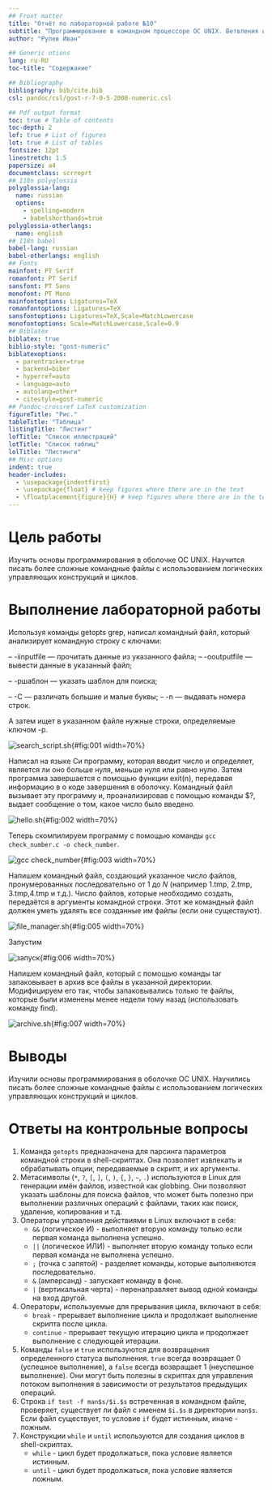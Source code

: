 ```yaml
---
## Front matter
title: "Отчёт по лабораторной работе №10"
subtitle: "Программирование в командном процессоре ОС UNIX. Ветвления и циклы"
author: "Рулев Иван"

## Generic otions
lang: ru-RU
toc-title: "Содержание"

## Bibliography
bibliography: bib/cite.bib
csl: pandoc/csl/gost-r-7-0-5-2008-numeric.csl

## Pdf output format
toc: true # Table of contents
toc-depth: 2
lof: true # List of figures
lot: true # List of tables
fontsize: 12pt
linestretch: 1.5
papersize: a4
documentclass: scrreprt
## I18n polyglossia
polyglossia-lang:
  name: russian
  options:
	- spelling=modern
	- babelshorthands=true
polyglossia-otherlangs:
  name: english
## I18n babel
babel-lang: russian
babel-otherlangs: english
## Fonts
mainfont: PT Serif
romanfont: PT Serif
sansfont: PT Sans
monofont: PT Mono
mainfontoptions: Ligatures=TeX
romanfontoptions: Ligatures=TeX
sansfontoptions: Ligatures=TeX,Scale=MatchLowercase
monofontoptions: Scale=MatchLowercase,Scale=0.9
## Biblatex
biblatex: true
biblio-style: "gost-numeric"
biblatexoptions:
  - parentracker=true
  - backend=biber
  - hyperref=auto
  - language=auto
  - autolang=other*
  - citestyle=gost-numeric
## Pandoc-crossref LaTeX customization
figureTitle: "Рис."
tableTitle: "Таблица"
listingTitle: "Листинг"
lofTitle: "Список иллюстраций"
lotTitle: "Список таблиц"
lolTitle: "Листинги"
## Misc options
indent: true
header-includes:
  - \usepackage{indentfirst}
  - \usepackage{float} # keep figures where there are in the text
  - \floatplacement{figure}{H} # keep figures where there are in the text
---
```


# Цель работы

Изучить основы программирования в оболочке ОС UNIX. Научится писать более сложные командные файлы с использованием логических управляющих конструкций и циклов.

# Выполнение лабораторной работы

Используя команды getopts grep, написал командный файл, который анализирует командную строку с ключами: 

– -iinputfile — прочитать данные из указанного файла;
– -ooutputfile — вывести данные в указанный файл; 

– -pшаблон — указать шаблон для поиска; 

– -C — различать большие и малые буквы; 
– -n — выдавать номера строк. 

А затем ищет в указанном файле нужные строки, определяемые ключом -p.

![search_script.sh](image/1.png){#fig:001 width=70%}

Написал на языке Си программу, которая вводит число и определяет, является ли оно больше нуля, меньше нуля или равно нулю. Затем программа завершается с помощью функции exit(n), передавая информацию в о коде завершения в оболочку. Командный файл вызывает эту программу и, проанализировав с помощью команды $?, выдает сообщение о том, какое число было введено.

![hello.sh](image/2.png){#fig:002 width=70%}

Теперь скомпилируем программу с помощью команды `gcc check_number.c -o check_number`.

![gcc check_number](image/3.png){#fig:003 width=70%}

Напишем командный файл, создающий указанное число файлов, пронумерованных последовательно от 1 до 𝑁 (например 1.tmp, 2.tmp, 3.tmp,4.tmp и т.д.). Число файлов, которые необходимо создать, передаётся в аргументы командной строки. Этот же командный файл должен уметь удалять все созданные им файлы (если они существуют).



![file_manager.sh](image/4.png){#fig:005 width=70%}

Запустим

![запуск](image/5.png){#fig:006 width=70%}

Напишем командный файл, который с помощью команды tar запаковывает в архив все файлы в указанной директории. Модифицируем его так, чтобы запаковывались только те файлы, которые были изменены менее недели тому назад (использовать команду find).

![archive.sh](image/6.png){#fig:007 width=70%}

# Выводы

Изучили основы программирования в оболочке OC UNIX. Научились писать более сложные командные файлы с использованием логических управляющих конструкций и циклов.

# Ответы на контрольные вопросы

1. Команда `getopts` предназначена для парсинга параметров командной строки в shell-скриптах. Она позволяет извлекать и обрабатывать опции, передаваемые в скрипт, и их аргументы.
2. Метасимволы (`*`, `?`, `[`, `]`, `(`, `)`, `{`, `}`, `~`, `.`) используются в Linux для генерации имён файлов, известной как globbing. Они позволяют указать шаблоны для поиска файлов, что может быть полезно при выполнении различных операций с файлами, таких как поиск, удаление, копирование и т.д.
3. Операторы управления действиями в Linux включают в себя:
   - `&&` (логическое И) - выполняет вторую команду только если первая команда выполнена успешно.
   - `||` (логическое ИЛИ) - выполняет вторую команду только если первая команда не выполнена успешно.
   - `;` (точка с запятой) - разделяет команды, которые выполняются последовательно.
   - `&` (амперсанд) - запускает команду в фоне.
   - `|` (вертикальная черта) - перенаправляет вывод одной команды на вход другой.
4. Операторы, используемые для прерывания цикла, включают в себя:
   - `break` - прерывает выполнение цикла и продолжает выполнение скрипта после цикла.
   - `continue` - прерывает текущую итерацию цикла и продолжает выполнение с следующей итерации.
5. Команды `false` и `true` используются для возвращения определенного статуса выполнения. `true` всегда возвращает 0 (успешное выполнение), а `false` всегда возвращает 1 (неуспешное выполнение). Они могут быть полезны в скриптах для управления потоком выполнения в зависимости от результатов предыдущих операций.
6. Строка `if test -f man$s/$i.$s` встреченная в командном файле, проверяет, существует ли файл с именем `$i.$s` в директории `man$s`. Если файл существует, то условие `if` будет истинным, иначе - ложным.
7. Конструкции `while` и `until` используются для создания циклов в shell-скриптах.
   - `while` - цикл будет продолжаться, пока условие является истинным.
   - `until` - цикл будет продолжаться, пока условие является ложным.
